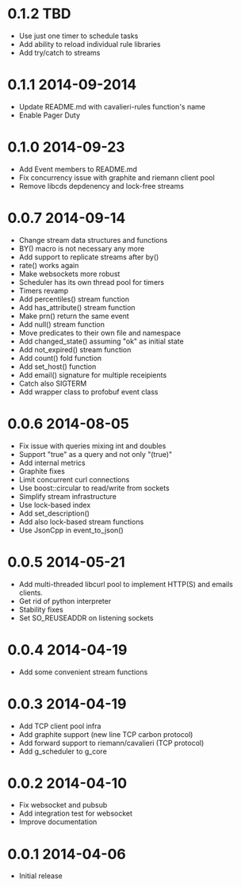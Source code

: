 0.1.2 TBD
=========

  * Use just one timer to schedule tasks
  * Add ability to reload individual rule libraries
  * Add try/catch to streams

0.1.1 2014-09-2014
==================

  * Update README.md with cavalieri-rules function's name
  * Enable Pager Duty

0.1.0 2014-09-23
================

  * Add Event members to README.md
  * Fix concurrency issue with graphite and riemann client pool
  * Remove libcds depdenency and lock-free streams

0.0.7 2014-09-14
================

  * Change stream data structures and functions
  * BY() macro is not necessary any more
  * Add support to replicate streams after by()
  * rate() works again
  * Make websockets more robust
  * Scheduler has its own thread pool for timers
  * Timers revamp
  * Add percentiles() stream function
  * Add has_attribute() stream function
  * Make prn() return the same event
  * Add null() stream function
  * Move predicates to their own file and namespace
  * Add changed_state() assuming "ok" as initial state
  * Add not_expired() stream function
  * Add count() fold function
  * Add set_host() function
  * Add email() signature for multiple receipients
  * Catch also SIGTERM
  * Add wrapper class to profobuf event class


0.0.6 2014-08-05
================

  * Fix issue with queries mixing int and doubles
  * Support "true" as a query and not only "(true)"
  * Add internal metrics
  * Graphite fixes
  * Limit concurrent curl connections
  * Use boost::circular to read/write from sockets
  * Simplify stream infrastructure
  * Use lock-based index
  * Add set_description()
  * Add also lock-based stream functions
  * Use JsonCpp in event_to_json()


0.0.5 2014-05-21
================

  * Add multi-threaded libcurl pool to implement HTTP(S) and emails clients.
  * Get rid of python interpreter
  * Stability fixes
  * Set SO_REUSEADDR on listening sockets

0.0.4 2014-04-19
================

  * Add some convenient stream functions

0.0.3 2014-04-19
================

  * Add TCP client pool infra
  * Add graphite support (new line TCP carbon protocol)
  * Add forward support to riemann/cavalieri (TCP protocol)
  * Add g_scheduler to g_core

0.0.2 2014-04-10
================

  * Fix websocket and pubsub
  * Add integration test for websocket
  * Improve documentation

0.0.1 2014-04-06
================

  * Initial release
